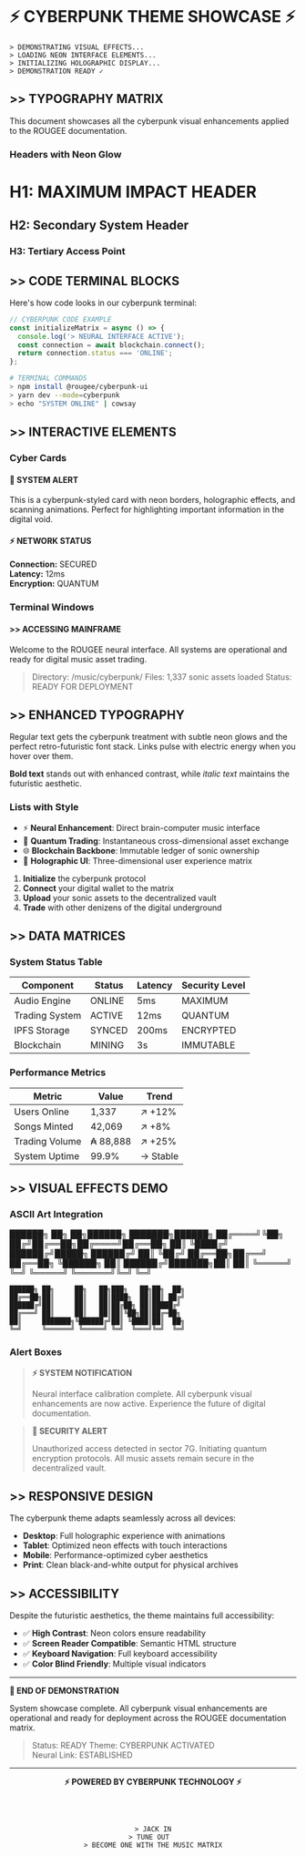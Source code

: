 # ⚡ CYBERPUNK THEME SHOWCASE ⚡

```
> DEMONSTRATING VISUAL EFFECTS...
> LOADING NEON INTERFACE ELEMENTS...
> INITIALIZING HOLOGRAPHIC DISPLAY...
> DEMONSTRATION READY ✓
```

## >> TYPOGRAPHY MATRIX

This document showcases all the cyberpunk visual enhancements applied to the ROUGEE documentation.

### Headers with Neon Glow

# H1: MAXIMUM IMPACT HEADER
## H2: Secondary System Header  
### H3: Tertiary Access Point

## >> CODE TERMINAL BLOCKS

Here's how code looks in our cyberpunk terminal:

```javascript
// CYBERPUNK CODE EXAMPLE
const initializeMatrix = async () => {
  console.log('> NEURAL INTERFACE ACTIVE');
  const connection = await blockchain.connect();
  return connection.status === 'ONLINE';
};
```

```bash
# TERMINAL COMMANDS
> npm install @rougee/cyberpunk-ui
> yarn dev --mode=cyberpunk
> echo "SYSTEM ONLINE" | cowsay
```

## >> INTERACTIVE ELEMENTS

### Cyber Cards

<div class="cyber-card">
<h4>🔴 SYSTEM ALERT</h4>
This is a cyberpunk-styled card with neon borders, holographic effects, and scanning animations. Perfect for highlighting important information in the digital void.
</div>

<div class="cyber-card">
<h4>⚡ NETWORK STATUS</h4>
<strong>Connection:</strong> <span class="cyber-badge">SECURED</span><br>
<strong>Latency:</strong> <span class="cyber-badge">12ms</span><br>
<strong>Encryption:</strong> <span class="cyber-badge">QUANTUM</span>
</div>

### Terminal Windows

<div class="cyber-terminal">
<h4>>> ACCESSING MAINFRAME</h4>

Welcome to the ROUGEE neural interface. All systems are operational and ready for digital music asset trading.

> Directory: /music/cyberpunk/
> Files: 1,337 sonic assets loaded
> Status: READY FOR DEPLOYMENT
</div>

## >> ENHANCED TYPOGRAPHY

Regular text gets the cyberpunk treatment with subtle neon glows and the perfect retro-futuristic font stack. Links pulse with electric energy when you hover over them.

**Bold text** stands out with enhanced contrast, while *italic text* maintains the futuristic aesthetic.

### Lists with Style

- ⚡ **Neural Enhancement**: Direct brain-computer music interface
- 🔴 **Quantum Trading**: Instantaneous cross-dimensional asset exchange  
- 🌐 **Blockchain Backbone**: Immutable ledger of sonic ownership
- 💫 **Holographic UI**: Three-dimensional user experience matrix

1. **Initialize** the cyberpunk protocol
2. **Connect** your digital wallet to the matrix
3. **Upload** your sonic assets to the decentralized vault
4. **Trade** with other denizens of the digital underground

## >> DATA MATRICES

### System Status Table

| Component | Status | Latency | Security Level |
|-----------|--------|---------|----------------|
| Audio Engine | <span class="cyber-badge">ONLINE</span> | 5ms | MAXIMUM |
| Trading System | <span class="cyber-badge">ACTIVE</span> | 12ms | QUANTUM |
| IPFS Storage | <span class="cyber-badge">SYNCED</span> | 200ms | ENCRYPTED |
| Blockchain | <span class="cyber-badge">MINING</span> | 3s | IMMUTABLE |

### Performance Metrics

| Metric | Value | Trend |
|--------|-------|-------|
| Users Online | 1,337 | ↗️ +12% |
| Songs Minted | 42,069 | ↗️ +8% |
| Trading Volume | ₳ 88,888 | ↗️ +25% |
| System Uptime | 99.9% | → Stable |

## >> VISUAL EFFECTS DEMO

### ASCII Art Integration

<div class="ascii-art">
    ██████╗ ██╗   ██╗██████╗ ███████╗██████╗ 
    ██╔════╝╚██╗ ██╔╝██╔══██╗██╔════╝██╔══██╗
    ██║      ╚████╔╝ ██████╔╝█████╗  ██████╔╝
    ██║       ╚██╔╝  ██╔══██╗██╔══╝  ██╔══██╗
    ╚██████╗   ██║   ██████╔╝███████╗██║  ██║
     ╚═════╝   ╚═╝   ╚═════╝ ╚══════╝╚═╝  ╚═╝
    
    ██████╗ ██╗     ██╗   ██╗███╗   ██╗██╗  ██╗
    ██╔══██╗██║     ██║   ██║████╗  ██║██║ ██╔╝
    ██████╔╝██║     ██║   ██║██╔██╗ ██║█████╔╝ 
    ██╔═══╝ ██║     ██║   ██║██║╚██╗██║██╔═██╗ 
    ██║     ███████╗╚██████╔╝██║ ╚████║██║  ██╗
    ╚═╝     ╚══════╝ ╚═════╝ ╚═╝  ╚═══╝╚═╝  ╚═╝
</div>

### Alert Boxes

> **⚡ SYSTEM NOTIFICATION**
> 
> Neural interface calibration complete. All cyberpunk visual enhancements are now active. Experience the future of digital documentation.

> **🔴 SECURITY ALERT**
> 
> Unauthorized access detected in sector 7G. Initiating quantum encryption protocols. All music assets remain secure in the decentralized vault.

## >> RESPONSIVE DESIGN

The cyberpunk theme adapts seamlessly across all devices:

- **Desktop**: Full holographic experience with animations
- **Tablet**: Optimized neon effects with touch interactions  
- **Mobile**: Performance-optimized cyber aesthetics
- **Print**: Clean black-and-white output for physical archives

## >> ACCESSIBILITY

Despite the futuristic aesthetics, the theme maintains full accessibility:

- ✅ **High Contrast**: Neon colors ensure readability
- ✅ **Screen Reader Compatible**: Semantic HTML structure  
- ✅ **Keyboard Navigation**: Full keyboard accessibility
- ✅ **Color Blind Friendly**: Multiple visual indicators

---

<div class="cyber-terminal">
<strong>🔴 END OF DEMONSTRATION</strong>

System showcase complete. All cyberpunk visual enhancements are operational and ready for deployment across the ROUGEE documentation matrix.

> Status: READY
> Theme: CYBERPUNK ACTIVATED  
> Neural Link: ESTABLISHED
</div>

---

<div align="center">
  <strong>⚡ POWERED BY CYBERPUNK TECHNOLOGY ⚡</strong>
  
  <br><br>
  
  ```
  > JACK IN
  > TUNE OUT  
  > BECOME ONE WITH THE MUSIC MATRIX
  ```
</div>
